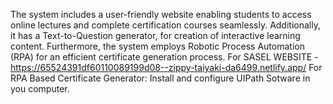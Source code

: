 The system includes a user-friendly website enabling students to access online lectures and complete certification courses seamlessly. Additionally, it has a Text-to-Question generator, for creation of interactive learning content. Furthermore, the system employs Robotic Process Automation (RPA) for an efficient certificate generation process. For SASEL WEBSITE - https://65524391df60110089199d08--zippy-taiyaki-da6499.netlify.app/ For RPA Based Certificate Generator: Install and configure UIPath Sotware in you computer.
